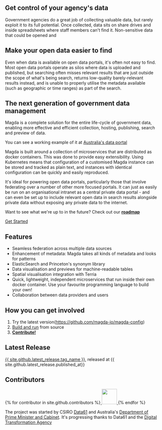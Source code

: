 ## Get control of your agency's data

Government agencies do a great job of collecting valuable data, but rarely exploit it to its full potential. Once collected, data sits on share drives and inside spreadsheets where staff members can't find it. Non-sensitive data that could be opened and

## Make your open data easier to find

Even when data is available on open data portals, it's often not easy to find. Most open data portals operate as silos where data is uploaded and published, but searching often misses relevant results that are just outside the scope of what's being search, returns low-quality barely-relevant results instead, and is unable to properly utilise the metadata available (such as geographic or time ranges) as part of the search.

## The next generation of government data management

Magda is a complete solution for the entire life-cycle of government data, enabling more effective and efficient collection, hosting, publishing, search and preview of data.

You can see a working example of it at [Australia's data portal](https://search.data.gov.au/)

Magda is built around a collection of microservices that are distributed as docker containers. This was done to provide easy extensibility. Using Kubernetes means that configuration of a customised Magda instance can be stored and tracked as plain text, and instances with identical configuration can be quickly and easily reproduced.

It's ideal for powering open data portals, particularly those that involve federating over a number of other more focused portals. It can just as easily be run on an organisational intranet as a central private data portal - and can even be set up to include relevant open data in search results alongside private data without exposing any private data to the internet.

Want to see what we're up to in the future? Check out our **[roadmap](/docs/roadmap)**

<a href="https://github.com/magda-io/magda-config" class="btn">Get Started</a>

## Features

-   Seamless federation across multiple data sources
-   Enhancement of metadata: Magda takes all kinds of metadata and looks for patterns
-   ElasticSearch and Princeton's synonym library
-   Data visualisation and previews for machine-readable tables
-   Spatial visualisation integration with Terria
-   Quick, lightweight, independent microservices that run inside their own docker container. Use your favourite programming language to build your own!
-   Collaboration between data providers and users

## How you can get involved

1.  Try the latest version(https://github.com/magda-io/magda-config)
2.  [Build and run](https://github.com/magda-io/magda/blob/master/doc/building-and-running.md) from source
3.  [**Contribute!**](https://github.com/magda-io/magda/blob/master/.github/CONTRIBUTING.md)

## Latest Release

<a href="{{ site.github.url}}">{{ site.github.latest_release.tag_name }}</a>, released at {{ site.github.latest_release.published_at}}

## Contributors

{% for contributor in site.github.contributors %}<a target="_blank" rel="nofollower noreferrer" href="{{contributor.html_url}}" alt="{{contributor.login}}" title="{{contributor.login}}">
<img src="{{contributor.avatar_url}}" style="width:50px;height:50px;display:inline;">
</a>{% endfor %}

The project was started by CSIRO [Data61](https://data61.csiro.au/) and Australia's [Department of Prime Minister and Cabinet](https://www.pmc.gov.au/). It's progressing thanks to Data61 and the [Digital Transformation Agency](https://www.dta.gov.au/)
